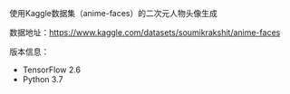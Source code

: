 使用Kaggle数据集（anime-faces）的二次元人物头像生成

数据地址：https://www.kaggle.com/datasets/soumikrakshit/anime-faces

版本信息：

- TensorFlow 2.6
- Python 3.7

 